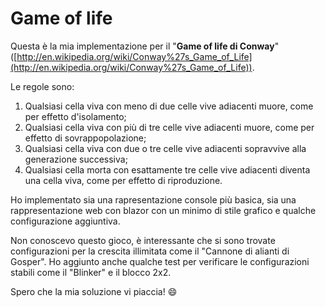# Game of life
Questa è la mia implementazione per il "**Game of life di Conway**" ([http://en.wikipedia.org/wiki/Conway%27s_Game_of_Life](http://en.wikipedia.org/wiki/Conway%27s_Game_of_Life)).

Le regole sono:
1. Qualsiasi cella viva con meno di due celle vive adiacenti muore, come per effetto d'isolamento;
2. Qualsiasi cella viva con più di tre celle vive adiacenti muore, come per effetto di sovrappopolazione;
3. Qualsiasi cella viva con due o tre celle vive adiacenti sopravvive alla generazione successiva;
4. Qualsiasi cella morta con esattamente tre celle vive adiacenti diventa una cella viva, come per effetto di riproduzione.

Ho implementato sia una rapresentazione console più basica, sia una rappresentazione web con blazor con un minimo di stile grafico e qualche configurazione aggiuntiva.

Non conoscevo questo gioco, è interessante che si sono trovate configurazioni per la crescita illimitata come il "Cannone di alianti di Gosper". 
Ho aggiunto anche qualche test per verificare le configurazioni stabili come il "Blinker" e il blocco 2x2.

Spero che la mia soluzione vi piaccia! 😄

